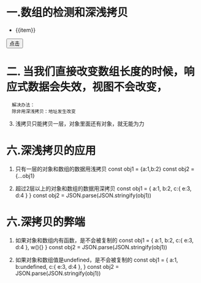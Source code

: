 # 一.数组的检测和深浅拷贝
 <body>
    <div id="app">
      <ul>
         <li v-for="(item,index) in list" :key="index">{{item}}</li>
      </ul>
      <button @click="fn">点击</button>
    </div>
  </body>
  <script src="https://cdn.jsdelivr.net/npm/vue@2/dist/vue.js"></script>
  <script>
   let time = null
    const p1 = new Vue({
      el: "#app",
      data: {
        list:[1,2,3]
      },
      methods:{
         fn(){
            this.list.length = 2
            //当我们直接改变数组长度的时候，响应式数据会失效
            this.list = [...this.list]
            //浅拷贝，地址发生改变
            this.list = JSON.parse(JSON.stringify(this.list))
            //或利用JSON进行深拷贝
         }
      }
   })
  </script>
</html>


     
# 二. 当我们直接改变数组长度的时候，响应式数据会失效，视图不会改变，
      解决办法：
      除非用深浅拷贝：地址发生改变

   <script>
      this.list.length = 2
      //当我们直接改变数组长度的时候，响应式数据会失效
      this.list = [...this.list]
      //浅拷贝，地址发生改变
      this.list = JSON.parse(JSON.stringify(this.list))
      //或利用JSON进行深拷贝


# 三. 在函数方法中，通过索引去改变数组的值，响应式数据会失效,视图不会改变
      解决办法：
      除非用深浅拷贝：地址发生改变

      this.list[0] = 10
      //当我们直接改变数组长度的时候，响应式数据会失效
      this.list = [...this.list]
      //浅拷贝，地址发生改变
      this.list = JSON.parse(JSON.stringify(this.list))
      //或利用JSON进行深拷贝


# 四.在对象上设置新属性的时候，响应式数据会失效
      解决办法：
      除非用深浅拷贝：地址发生改变

      data: {
        obj:{
         a:1,
         b:2
        }
      },

      fn(){
         this.obj.c = 3
         JSON.parse(JSON.stringify(this.obj))    
      }



# 五.深浅拷贝

1. 此时arr2也会跟着arr1改变
   const arr1 = [1,2,3]
   const arr2 = arr1
   arr1.push(4)
   console.log(arr1);//[1,2,3]
   console.log(arr2);//[1,2,3]



2. 如果用...浅拷贝的方法，此时arr2不会跟着arr1而改变

   数组：
   const arr1 = [1,2,3]
   const arr2 = [...arr1]
   arr1.push(4)
   console.log(obj1);//[1,2,3,4]
   console.log(obj2);//[1,2,3]

   对象：
   const obj1 = {a:1,b:2}
   const obj2 = {...obj1}
   obj1.a=5
   console.log(obj1);//{a: 5, b: 2}
   console.log(obj2);//{a: 1, b: 2}
  </script>

3. 浅拷贝只能拷贝一层，对象里面还有对象，就无能为力



# 六.深浅拷贝的应用

1. 只有一层的对象和数组的数据用浅拷贝
   const obj1 = {a:1,b:2}
   const obj2 = {...obj1}


2. 超过2层以上的对象和数组的数据用深拷贝
   const obj1 = {
    a:1,
    b:2,
    c:{
      e:3,
      d:4
    }
   }
   const obj2 = JSON.parse(JSON.stringify(obj1))



# 六.深拷贝的弊端

1. 如果对象和数组内有函数，是不会被复制的
   const obj1 = {
    a:1,
    b:2,
    c:{
      e:3,
      d:4
    },
    w(){}
   }
   const obj2 = JSON.parse(JSON.stringify(obj1))


2. 如果对象和数组值是undefined，是不会被复制的
   const obj1 = {
    a:1,
    b:undefined,
    c:{
      e:3,
      d:4
    },
   }
   const obj2 = JSON.parse(JSON.stringify(obj1))



    

